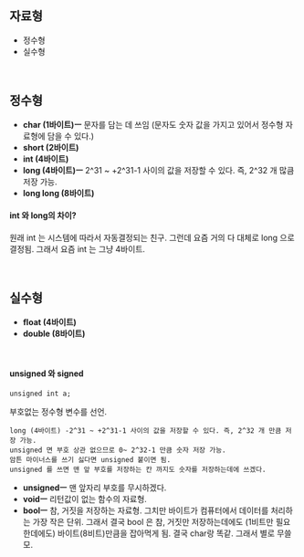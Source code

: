 ## 자료형
- 정수형
- 실수형

<br>

## 정수형
- **char (1바이트)ㅡ** 문자를 담는 데 쓰임 (문자도 숫자 값을 가지고 있어서 정수형 자료형에 담을 수 있다.)
- **short (2바이트)**
- **int (4바이트)**
- **long (4바이트)ㅡ** 2^31 ~ +2^31-1 사이의 값을 저장할 수 있다. 즉, 2^32 개 많큼 저장 가능.
- **long long (8바이트)**

#### int 와 ‌long의 차이?
원래 int 는 시스템에 따라서 자동결정되는 친구. 그런데 요즘 거의 다 대체로 long 으로 결정됨.  그래서 요즘 int 는 그냥 4바이트.

<br>

## 실수형
- **float (4바이트)**
- **double (8바이트)**

<br>

#### unsigned 와 signed
```
unsigned int a;
```
부호없는 정수형 변수를 선언.
```
long (4바이트) -2^31 ~ +2^31-1 사이의 값을 저장할 수 있다. 즉, 2^32 개 만큼 저장 가능.
unsigned 면 부호 상관 없으므로 0~ 2^32-1 만큼 숫자 저장 가능.
암튼 마이너스를 쓰기 싫다면 unsigned 붙이면 됨.
unsigned 를 쓰면 맨 앞 부호를 저장하는 칸 까지도 숫자를 저장하는데에 쓰겠다.
```
- **unsignedㅡ** 맨 앞자리 부호를 무시하겠다.
- **voidㅡ** 리턴값이 없는 함수의 자료형.
- **boolㅡ** 참, 거짓을 저장하는 자료형.
그치만 바이트가 컴퓨터에서 데이터를 처리하는 가장 작은 단위. 그래서 결국 bool 은 참, 거짓만 저장하는데에도 (1비트만 필요한데에도)
바이트(8비트)만큼을 잡아먹게 됨. 결국 char랑 똑같. 그래서 별로 무쓸모.
